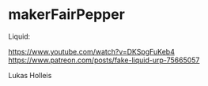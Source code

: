 # makerFairPepper

Liquid: 

https://www.youtube.com/watch?v=DKSpgFuKeb4
https://www.patreon.com/posts/fake-liquid-urp-75665057

Lukas Holleis
